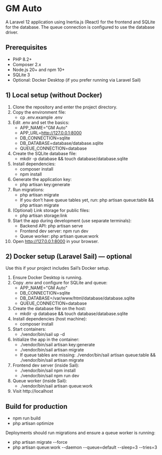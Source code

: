 # GM Auto

A Laravel 12 application using Inertia.js (React) for the frontend and SQLite for the database. The queue connection is configured to use the database driver.

## Prerequisites

- PHP 8.2+
- Composer 2.x
- Node.js 20+ and npm 10+
- SQLite 3
- Optional: Docker Desktop (if you prefer running via Laravel Sail)

## 1) Local setup (without Docker)

1. Clone the repository and enter the project directory.
2. Copy the environment file:
   - cp .env.example .env
3. Edit .env and set the basics:
   - APP_NAME="GM Auto"
   - APP_URL=http://127.0.0.1:8000
   - DB_CONNECTION=sqlite
   - DB_DATABASE=database/database.sqlite
   - QUEUE_CONNECTION=database
4. Create the SQLite database file:
   - mkdir -p database && touch database/database.sqlite
5. Install dependencies:
   - composer install
   - npm install
6. Generate the application key:
   - php artisan key:generate
7. Run migrations:
   - php artisan migrate
   - If you don’t have queue tables yet, run: php artisan queue:table && php artisan migrate
8. (Optional) Link storage for public files:
   - php artisan storage:link
9. Start the app during development (use separate terminals):
   - Backend API: php artisan serve
   - Frontend dev server: npm run dev
   - Queue worker: php artisan queue:work
10. Open http://127.0.0.1:8000 in your browser.

## 2) Docker setup (Laravel Sail) — optional

Use this if your project includes Sail’s Docker setup.

1. Ensure Docker Desktop is running.
2. Copy .env and configure for SQLite and queue:
   - APP_NAME="GM Auto"
   - DB_CONNECTION=sqlite
   - DB_DATABASE=/var/www/html/database/database.sqlite
   - QUEUE_CONNECTION=database
3. Create the database file on the host:
   - mkdir -p database && touch database/database.sqlite
4. Install dependencies (host machine):
   - composer install
5. Start containers:
   - ./vendor/bin/sail up -d
6. Initialize the app in the container:
   - ./vendor/bin/sail artisan key:generate
   - ./vendor/bin/sail artisan migrate
   - If queue tables are missing: ./vendor/bin/sail artisan queue:table && ./vendor/bin/sail artisan migrate
7. Frontend dev server (inside Sail):
   - ./vendor/bin/sail npm install
   - ./vendor/bin/sail npm run dev
8. Queue worker (inside Sail):
   - ./vendor/bin/sail artisan queue:work
9. Visit http://localhost

## Build for production

- npm run build
- php artisan optimize

Deployments should run migrations and ensure a queue worker is running:
- php artisan migrate --force
- php artisan queue:work --daemon --queue=default --sleep=3 --tries=3
